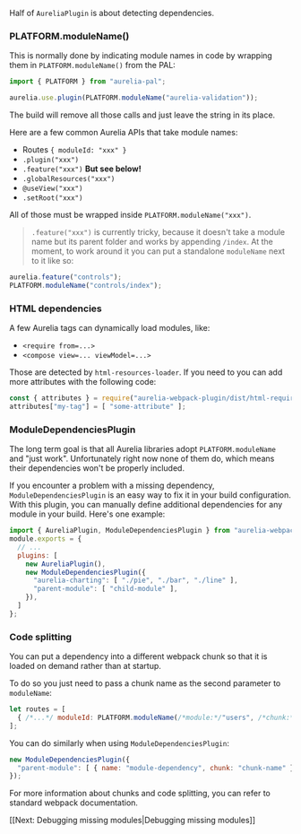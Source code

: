 Half of `AureliaPlugin` is about detecting dependencies.

### PLATFORM.moduleName()
This is normally done by indicating module names in code by wrapping them in `PLATFORM.moduleName()` from the PAL:
```js
import { PLATFORM } from "aurelia-pal";

aurelia.use.plugin(PLATFORM.moduleName("aurelia-validation"));
```
The build will remove all those calls and just leave the string in its place.

Here are a few common Aurelia APIs that take module names:
- Routes `{ moduleId: "xxx" }`
- `.plugin("xxx")`
- `.feature("xxx")` **But see below!**
- `.globalResources("xxx")`
- `@useView("xxx")`
- `.setRoot("xxx")`

All of those must be wrapped inside `PLATFORM.moduleName("xxx")`.

> `.feature("xxx")` is currently tricky, because it doesn't take a module name but its parent folder and works by appending `/index`. At the moment, to work around it you can put a standalone `moduleName` next to it like so:
```js
aurelia.feature("controls");
PLATFORM.moduleName("controls/index");
```

### HTML dependencies 
A few Aurelia tags can dynamically load modules, like:
- `<require from=...>`
- `<compose view=... viewModel=...>`

Those are detected by `html-resources-loader`.
If you need to you can add more attributes with the following code:
```js
const { attributes } = require("aurelia-webpack-plugin/dist/html-requires-loader");
attributes["my-tag"] = [ "some-attribute" ];
```

### ModuleDependenciesPlugin
The long term goal is that all Aurelia libraries adopt `PLATFORM.moduleName` and "just work".
Unfortunately right now none of them do, which means their dependencies won't be properly included.

If you encounter a problem with a missing dependency, `ModuleDependenciesPlugin` is an easy way to fix it in your build configuration. 
With this plugin, you can manually define additional dependencies for any module in your build. 
Here's one example:
```js
import { AureliaPlugin, ModuleDependenciesPlugin } from "aurelia-webpack-plugin";
module.exports = {
  // ...
  plugins: [
    new AureliaPlugin(),
    new ModuleDependenciesPlugin({
      "aurelia-charting": [ "./pie", "./bar", "./line" ],
      "parent-module": [ "child-module" ],
    }),
  ]
};
```

### Code splitting
You can put a dependency into a different webpack chunk so that it is loaded on demand rather than at startup.

To do so you just need to pass a chunk name as the second parameter to `moduleName`:
```js
let routes = [
  { /*...*/ moduleId: PLATFORM.moduleName(/*module:*/"users", /*chunk:*/"admin") }
];
```

You can do similarly when using `ModuleDependenciesPlugin`:
```js
new ModuleDependenciesPlugin({
  "parent-module": [ { name: "module-dependency", chunk: "chunk-name" } ]
});
```

For more information about chunks and code splitting, you can refer to standard webpack documentation.

[[Next: Debugging missing modules|Debugging missing modules]]